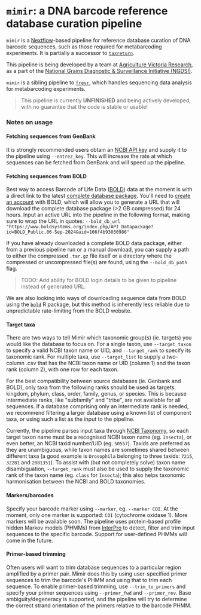 # `mimir`: a DNA barcode reference database curation pipeline

`mimir` is a [Nextflow](https://www.nextflow.io/docs/latest/index.html)-based pipeline for reference database curation of DNA barcode sequences, such as those required for metabarcoding experiments. It is partially a successor to [`taxreturn`](https://github.com/alexpiper/taxreturn).

This pipeline is being developed by a team at [Agriculture Victoria Research](https://agriculture.vic.gov.au/), as a part of the [National Grains Diagnostic & Surveillance Initiative (NGDSI)](https://grdc.com.au/grdc-investments/investments/investment?code=DEE2305-004RTX). 

`mimir` is a sibling pipeline to [`freyr`](https://github.com/AVR-biosecurity-bioinformatics/freyr), which handles sequencing data analysis for metabarcoding experiments. 

> This pipeline is currently **UNFINISHED** and being actively developed, with no guarantee that the code is stable or usable!




### Notes on usage

#### Fetching sequences from GenBank

It is strongly recommended users obtain an [NCBI API key](https://support.nlm.nih.gov/kbArticle/?pn=KA-05317) and supply it to the pipeline using `--entrez_key`. This will increase the rate at which sequences can be fetched from GenBank and will speed up the pipeline. 


#### Fetching sequences from BOLD 

Best way to access Barcode of Life Data ([BOLD](https://www.boldsystems.org/index.php)) data at the moment is with a direct link to the latest [complete database package](https://bench.boldsystems.org/index.php/datapackages/Latest). You'll need to [create an account](https://bench.boldsystems.org/index.php/MAS_Management_NewUserApp) with BOLD, which will allow you to generate a URL that will download the complete database package (>2 GB compressed) for 24 hours. Input an active URL into the pipeline in the following format, making sure to wrap the URL in quotes: `--bold_db_url "https://www.boldsystems.org/index.php/API_Datapackage?id=BOLD_Public.06-Sep-2024&uid=166f4b93030986"`

If you have already downloaded a complete BOLD data package, either from a previous pipeline run or a manual download, you can supply a path to either the compressed `.tar.gz` file itself or a directory where the compressed or uncompressed file(s) are found, using the `--bold_db_path` flag. 

> TODO: Add ability for BOLD login details to be given to pipeline instead of generated URL.  

We are also looking into ways of downloading sequence data from BOLD using the [`bold`](https://docs.ropensci.org/bold/index.html) R package, but this method is inherently less reliable due to unpredictable rate-limiting from the BOLD website. 

#### Target taxa

There are two ways to tell Mimir which taxonomic group(s) (ie. targets) you would like the database to focus on. For a single taxon, use `--target_taxon` to specify a valid NCBI taxon name or UID, and `--target_rank` to specify its taxonomic rank. For multiple taxa, use `--target_list` to supply a two-column .csv that has the NCBI taxon name or UID (column 1) and the taxon rank (column 2), with one row for each taxon.

For the best compatibility between source databases (ie. Genbank and BOLD), only taxa from the following ranks should be used as targets: kingdom, phylum, class, order, family, genus, or species. This is because intermediate ranks, like "subfamily" and "tribe", are not available for all sequences. If a database comprising only an intermediate rank is needed, we recommend filtering a larger database using a known list of component taxa, or using such a list as the input to the pipeline. 

Currently, the pipeline parses input taxa through [NCBI Taxonomy](https://www.ncbi.nlm.nih.gov/taxonomy), so each target taxon name must be a recognised NCBI taxon name (eg. `Insecta`), or even better, an NCBI taxid number/UID (eg. `50557`). Taxids are preferred as they are unambiguous, while taxon names are sometimes shared between different taxa (a good example is `Drosophila` belonging to three taxids: `7215`, `32281` and `2081351`). To assist with (but not completely solve) taxon name disambiguation, `--target_rank` must also be used to supply the taxonomic rank of the taxon name (eg. `class` for `Insecta`); this also helps taxonomic harmonisation between the NCBI and BOLD taxonomies. 

#### Markers/barcodes

Specify your barcode marker using `--marker`, eg. `--marker COI`. At the moment, only one marker is supported: `COI` (cytochrome oxidase 1). More markers will be available soon. The pipeline uses protein-based profile hidden Markov models (PHMMs) from [InterPro](https://www.ebi.ac.uk/interpro/) to detect, filter and trim input sequences to the specific barcode. Support for user-defined PHMMs will come in the future. 

#### Primer-based trimming

Often users will want to trim database sequences to a particular region amplified by a primer pair. Mimir does this by using user-specified primer sequences to trim the barcode's PHMM and using that to trim each sequence. To enable primer-based trimming, use `--trim_to_primers` and specify your primer sequences using `--primer_fwd` and `--primer_rev`. Base ambiguity/degeneracy is supported, and the pipeline will try to determine the correct strand orientation of the primers relative to the barcode PHMM. 